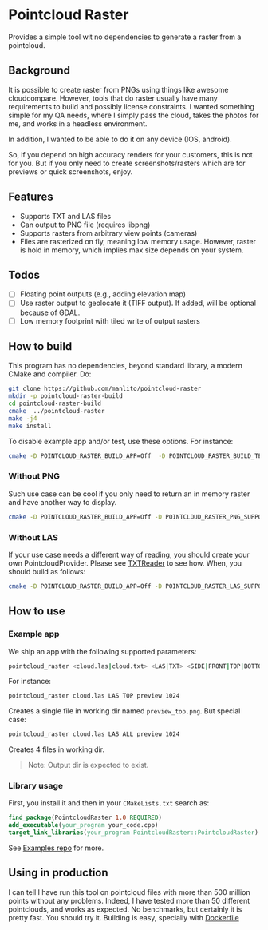 # Pointcloud Raster #

Provides a simple tool wit no dependencies to generate a raster from a pointcloud.

## Background ##

It is possible to create raster from PNGs using things like awesome cloudcompare. However, tools that do raster usually have many requirements to build and possibly license constraints. I wanted something simple for my QA needs, where I simply pass the cloud, takes the photos for me, and works in a headless environment.

In addition, I wanted to be able to do it on any device (IOS, android).

So, if you depend on high accuracy renders for your customers, this is not for you. But if you only need to create screenshots/rasters which are for previews or quick screenshots, enjoy.

## Features ##

- Supports TXT and LAS files
- Can output to PNG file (requires libpng)
- Supports rasters from arbitrary view points (cameras)
- Files are rasterized on fly, meaning low memory usage. However, raster is hold in memory, which implies max size depends on your system.

## Todos ##

- [ ] Floating point outputs (e.g., adding elevation map)
- [ ] Use raster output to geolocate it (TIFF output). If added, will be optional because of GDAL.
- [ ] Low memory footprint with tiled write of output rasters

## How to build ##

This program has no dependencies, beyond standard library, a modern CMake and compiler. Do:

```bash
git clone https://github.com/manlito/pointcloud-raster
mkdir -p pointcloud-raster-build
cd pointcloud-raster-build
cmake  ../pointcloud-raster
make -j4
make install
```

To disable example app and/or test, use these options. For instance:

```bash
cmake -D POINTCLOUD_RASTER_BUILD_APP=Off  -D POINTCLOUD_RASTER_BUILD_TESTS=Off ../pointcloud-raster
```

### Without PNG ###

Such use case can be cool if you only need to return an in memory raster and have another way to display.

```bash
cmake -D POINTCLOUD_RASTER_BUILD_APP=Off -D POINTCLOUD_RASTER_PNG_SUPPORT=Off ../pointcloud-raster
```

### Without LAS ###

If your use case needs a different way of reading, you should create your own PointcloudProvider. Please see [TXTReader](lib/pointcloud_raster/io/txt) to see how. When, you should build as follows:

```bash
cmake -D POINTCLOUD_RASTER_BUILD_APP=Off -D POINTCLOUD_RASTER_LAS_SUPPORT=Off ../pointcloud-raster
```

## How to use ##

### Example app ###

We ship an app with the following supported parameters:

```bash
pointcloud_raster <cloud.las|cloud.txt> <LAS|TXT> <SIDE|FRONT|TOP|BOTTOM|PERSPECTIVE|ALL> <output_prefix> <max_size>
```

For instance:

```bash
pointcloud_raster cloud.las LAS TOP preview 1024
```

Creates a single file in working dir named `preview_top.png`. But special case:

```bash
pointcloud_raster cloud.las LAS ALL preview 1024
```

Creates 4 files in working dir.

>Note: Output dir is expected to exist.

### Library usage ###

First, you install it and then in your `CMakeLists.txt` search as:

```cmake
find_package(PointcloudRaster 1.0 REQUIRED)
add_executable(your_program your_code.cpp)
target_link_libraries(your_program PointcloudRaster::PointcloudRaster)

```
 See [Examples repo](https://github.com/manlito/pointcloud-raster-examples/blob/master/examples/rasterize-txt/CMakeLists.txt) for more.

 ## Using in production ##

I can tell I have run this tool on pointcloud files with more than 500 million points without any problems. Indeed, I have tested more than 50 different pointclouds, and works as expected. No benchmarks, but certainly it is pretty fast. You should try it. Building is easy, specially with [Dockerfile](https://github.com/manlito/pointcloud-raster-examples/blob/master/build/linux/Dockerfile)

